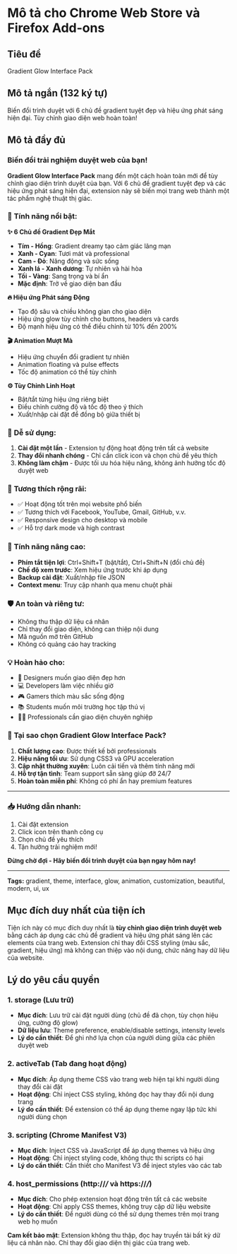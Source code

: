 # Mô tả cho Chrome Web Store và Firefox Add-ons

## Tiêu đề
Gradient Glow Interface Pack

## Mô tả ngắn (132 ký tự)
Biến đổi trình duyệt với 6 chủ đề gradient tuyệt đẹp và hiệu ứng phát sáng hiện đại. Tùy chỉnh giao diện web hoàn toàn!

## Mô tả đầy đủ

### Biến đổi trải nghiệm duyệt web của bạn!

**Gradient Glow Interface Pack** mang đến một cách hoàn toàn mới để tùy chỉnh giao diện trình duyệt của bạn. Với 6 chủ đề gradient tuyệt đẹp và các hiệu ứng phát sáng hiện đại, extension này sẽ biến mọi trang web thành một tác phẩm nghệ thuật thị giác.

### 🌟 **Tính năng nổi bật:**

**✨ 6 Chủ đề Gradient Đẹp Mắt**
- **Tím - Hồng**: Gradient dreamy tạo cảm giác lãng mạn
- **Xanh - Cyan**: Tươi mát và professional
- **Cam - Đỏ**: Năng động và sức sống
- **Xanh lá - Xanh dương**: Tự nhiên và hài hòa
- **Tối - Vàng**: Sang trọng và bí ẩn
- **Mặc định**: Trở về giao diện ban đầu

**🔥 Hiệu ứng Phát sáng Động**
- Tạo độ sâu và chiều không gian cho giao diện
- Hiệu ứng glow tùy chỉnh cho buttons, headers và cards
- Độ mạnh hiệu ứng có thể điều chỉnh từ 10% đến 200%

**🎬 Animation Mượt Mà**
- Hiệu ứng chuyển đổi gradient tự nhiên
- Animation floating và pulse effects
- Tốc độ animation có thể tùy chỉnh

**⚙️ Tùy Chỉnh Linh Hoạt**
- Bật/tắt từng hiệu ứng riêng biệt
- Điều chỉnh cường độ và tốc độ theo ý thích
- Xuất/nhập cài đặt để đồng bộ giữa thiết bị

### 🚀 **Dễ sử dụng:**

1. **Cài đặt một lần** - Extension tự động hoạt động trên tất cả website
2. **Thay đổi nhanh chóng** - Chỉ cần click icon và chọn chủ đề yêu thích
3. **Không làm chậm** - Được tối ưu hóa hiệu năng, không ảnh hưởng tốc độ duyệt web

### 🎯 **Tương thích rộng rãi:**

- ✅ Hoạt động tốt trên mọi website phổ biến
- ✅ Tương thích với Facebook, YouTube, Gmail, GitHub, v.v.
- ✅ Responsive design cho desktop và mobile
- ✅ Hỗ trợ dark mode và high contrast

### 🔧 **Tính năng nâng cao:**

- **Phím tắt tiện lợi**: Ctrl+Shift+T (bật/tắt), Ctrl+Shift+N (đổi chủ đề)
- **Chế độ xem trước**: Xem hiệu ứng trước khi áp dụng
- **Backup cài đặt**: Xuất/nhập file JSON
- **Context menu**: Truy cập nhanh qua menu chuột phải

### 🛡️ **An toàn và riêng tư:**

- Không thu thập dữ liệu cá nhân
- Chỉ thay đổi giao diện, không can thiệp nội dung
- Mã nguồn mở trên GitHub
- Không có quảng cáo hay tracking

### 💡 **Hoàn hảo cho:**

- 🎨 Designers muốn giao diện đẹp hơn
- 💻 Developers làm việc nhiều giờ
- 🎮 Gamers thích màu sắc sống động
- 📚 Students muốn môi trường học tập thú vị
- 👨‍💼 Professionals cần giao diện chuyên nghiệp

### 🌟 **Tại sao chọn Gradient Glow Interface Pack?**

1. **Chất lượng cao**: Được thiết kế bởi professionals
2. **Hiệu năng tối ưu**: Sử dụng CSS3 và GPU acceleration
3. **Cập nhật thường xuyên**: Luôn cải tiến và thêm tính năng mới
4. **Hỗ trợ tận tình**: Team support sẵn sàng giúp đỡ 24/7
5. **Hoàn toàn miễn phí**: Không có phí ẩn hay premium features

---

### 📥 **Hướng dẫn nhanh:**

1. Cài đặt extension
2. Click icon trên thanh công cụ
3. Chọn chủ đề yêu thích
4. Tận hưởng trải nghiệm mới!

**Đừng chờ đợi - Hãy biến đổi trình duyệt của bạn ngay hôm nay!**

---

**Tags:** gradient, theme, interface, glow, animation, customization, beautiful, modern, ui, ux

## Mục đích duy nhất của tiện ích

Tiện ích này có mục đích duy nhất là **tùy chỉnh giao diện trình duyệt web** bằng cách áp dụng các chủ đề gradient và hiệu ứng phát sáng lên các elements của trang web. Extension chỉ thay đổi CSS styling (màu sắc, gradient, hiệu ứng) mà không can thiệp vào nội dung, chức năng hay dữ liệu của website.

## Lý do yêu cầu quyền

### 1. **storage** (Lưu trữ)
- **Mục đích**: Lưu trữ cài đặt người dùng (chủ đề đã chọn, tùy chọn hiệu ứng, cường độ glow)
- **Dữ liệu lưu**: Theme preference, enable/disable settings, intensity levels
- **Lý do cần thiết**: Để ghi nhớ lựa chọn của người dùng giữa các phiên duyệt web

### 2. **activeTab** (Tab đang hoạt động)
- **Mục đích**: Áp dụng theme CSS vào trang web hiện tại khi người dùng thay đổi cài đặt
- **Hoạt động**: Chỉ inject CSS styling, không đọc hay thay đổi nội dung trang
- **Lý do cần thiết**: Để extension có thể áp dụng theme ngay lập tức khi người dùng chọn

### 3. **scripting** (Chrome Manifest V3)
- **Mục đích**: Inject CSS và JavaScript để áp dụng themes và hiệu ứng
- **Hoạt động**: Chỉ inject styling code, không thực thi scripts có hại
- **Lý do cần thiết**: Cần thiết cho Manifest V3 để inject styles vào các tab

### 4. **host_permissions** (http://*/* và https://*/*)
- **Mục đích**: Cho phép extension hoạt động trên tất cả các website
- **Hoạt động**: Chỉ apply CSS themes, không truy cập dữ liệu website
- **Lý do cần thiết**: Để người dùng có thể sử dụng themes trên mọi trang web họ muốn

**Cam kết bảo mật**: Extension không thu thập, đọc hay truyền tải bất kỳ dữ liệu cá nhân nào. Chỉ thay đổi giao diện thị giác của trang web. 